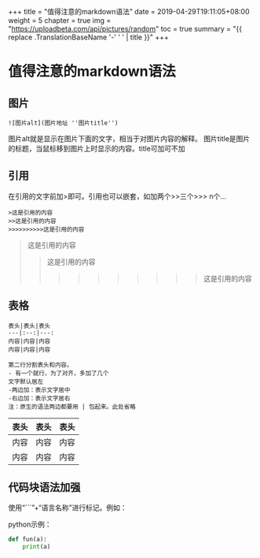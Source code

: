 +++
title = "值得注意的markdown语法"
date = 2019-04-29T19:11:05+08:00
weight = 5
chapter = true
img = "https://uploadbeta.com/api/pictures/random"
toc = true
summary = "{{ replace .TranslationBaseName '-' ' ' | title }}"
+++


# 值得注意的markdown语法

## 图片
~~~
![图片alt](图片地址 ''图片title'')
~~~
图片alt就是显示在图片下面的文字，相当于对图片内容的解释。
图片title是图片的标题，当鼠标移到图片上时显示的内容。title可加可不加
## 引用
在引用的文字前加>即可。引用也可以嵌套，如加两个>>三个>>>
n个...
~~~ 
>这是引用的内容
>>这是引用的内容
>>>>>>>>>>这是引用的内容
~~~
>这是引用的内容
>>这是引用的内容
>>>>>>>>>>这是引用的内容

## 表格
~~~ 
表头|表头|表头
---|:--:|---:
内容|内容|内容
内容|内容|内容

第二行分割表头和内容。
- 有一个就行，为了对齐，多加了几个
文字默认居左
-两边加：表示文字居中
-右边加：表示文字居右
注：原生的语法两边都要用 | 包起来。此处省略

~~~
表头|表头|表头
---|:--:|---:
内容|内容|内容
内容|内容|内容

## 代码块语法加强
使用“```”+“语言名称”进行标记。例如：

python示例：
~~~python
def fun(a):
    print(a)
~~~

